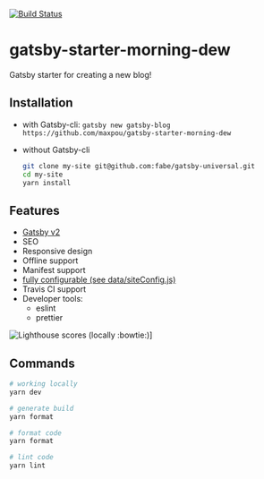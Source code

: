 [![Build Status](https://travis-ci.org/maxpou/gatsby-starter-morning-dew.svg?branch=master)](https://travis-ci.org/maxpou/gatsby-starter-morning-dew)

# gatsby-starter-morning-dew

Gatsby starter for creating a new blog!

## Installation


* with Gatsby-cli: `gatsby new gatsby-blog https://github.com/maxpou/gatsby-starter-morning-dew`

* without Gatsby-cli

  ```sh
  git clone my-site git@github.com:fabe/gatsby-universal.git
  cd my-site
  yarn install
  ```

## Features

- [Gatsby v2](https://www.gatsbyjs.org/)
- SEO
- Responsive design
- Offline support
- Manifest support 
- [fully configurable (see data/siteConfig.js)](./data/siteConfig.js)
- Travis CI support
- Developer tools:
  - eslint
  - prettier


![Lighthouse scores (locally :bowtie:)](https://lighthouse.now.sh/?perf=88&pwa=81&a11y=92&bp=100&seo=100)]


## Commands

```sh
# working locally
yarn dev

# generate build
yarn format

# format code
yarn format

# lint code
yarn lint
```
